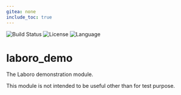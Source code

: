 ```yaml
---
gitea: none
include_toc: true
---
```

![Build Status](https://drone.mcos.nc/api/badges/laboro/laboro_demo/status.svg) ![License](https://img.shields.io/static/v1?label=license&color=orange&message=MIT) ![Language](https://img.shields.io/static/v1?label=language&color=informational&message=Python)

# laboro_demo

The Laboro demonstration module.

This module is not intended to be useful other than for test purpose.
